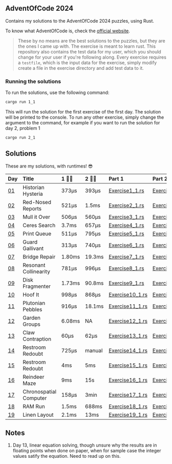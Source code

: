 ## AdventOfCode 2024

Contains my solutions to the AdventOfCode 2024 puzzles, using Rust.

To know what AdventOfCode is, check the [official website](https://adventofcode.com/).

> These by no means are the best solutions to the puzzles, but they are the ones I came up with. The exercise is meant to learn rust. This repository also contains the test data for my user, which you should change for your user if you're following along. Every exercise requires a `testfile`, which is the input data for the exercise, simply modify create a file in the exercise directory and add test data to it.

### Running the solutions

To run the solutions, use the following command:

```bash
cargo run 1_1
```

This will run the solution for the first exercise of the first day. The solution will be printed to the console.
To run any other exercise, simply change the argument to the command, for example if you want to run the solution for  day 2, problem 1

```bash
cargo run 2_1
```

## Solutions
These are my solutions, with runtimes! :sunglasses:

| Day | Title | 1 :running_man: | 2 :running_man: | Part 1 | Part 2 |
|:-|:-|:-|:-|:-|:-|
| [01](https://adventofcode.com/2024/day/1)  | Historian Hysteria              | 373µs | 393µs | [Exercise1_1.rs](./src/runner/exercise1_1/exercise1_1.rs) | [Exercise1_2.rs](./src/runner/exercise1_2/exercise1_2.rs) |
| [02](https://adventofcode.com/2024/day/2)  | Red-Nosed Reports               | 521µs | 1.5ms | [Exercise2_1.rs](./src/runner/exercise2_1/exercise2_1.rs) | [Exercise2_2.rs](./src/runner/exercise2_2/exercise2_2.rs) |
| [03](https://adventofcode.com/2024/day/3)  | Mull it Over                    | 506µs | 560µs | [Exercise3_1.rs](./src/runner/exercise3_1/exercise3_1.rs) | [Exercise3_2.rs](./src/runner/exercise3_2/exercise3_2.rs) |
| [04](https://adventofcode.com/2024/day/4)  | Ceres Search                    | 3.7ms | 657µs | [Exercise4_1.rs](./src/runner/exercise4_1/exercise4_1.rs) | [Exercise4_2.rs](./src/runner/exercise4_2/exercise4_2.rs) |
| [05](https://adventofcode.com/2024/day/5)  | Print Queue                     | 511µs  | 795µs  | [Exercise5_1.rs](./src/runner/exercise5_1/exercise5_1.rs) | [Exercise5_2.rs](./src/runner/exercise5_2/exercise5_2.rs) |
| [06](https://adventofcode.com/2024/day/6)  | Guard Gallivant                 | 313µs | 740µs | [Exercise6_1.rs](./src/runner/exercise6_1/exercise6_1.rs) | [Exercise6_2.rs](./src/runner/exercise6_2/exercise6_2.rs) |
| [07](https://adventofcode.com/2024/day/7)  | Bridge Repair                   | 1.80ms | 19.3ms  | [Exercise7_1.rs](./src/runner/exercise7_1/exercise7_1.rs) | [Exercise7_2.rs](./src/runner/exercise7_2/exercise7_2.rs) |
| [08](https://adventofcode.com/2024/day/8)  | Resonant Collinearity           | 781µs | 996µs  | [Exercise8_1.rs](./src/runner/exercise8_1/exercise8_1.rs) | [Exercise8_2.rs](./src/runner/exercise8_2/exercise8_2.rs) |
| [09](https://adventofcode.com/2024/day/9)  | Disk Fragmenter                 | 1.73ms | 90.8ms | [Exercise9_1.rs](./src/runner/exercise9_1/exercise9_1.rs) | [Exercise9_2.rs](./src/runner/exercise9_2/exercise9_2.rs) |
| [10](https://adventofcode.com/2024/day/10) | Hoof It                         | 998µs  | 868µs  | [Exercise10_1.rs](./src/runner/exercise10_1/exercise10_1.rs) | [Exercise10_2.rs](./src/runner/exercise10_2/exercise10_2.rs) |
| [11](https://adventofcode.com/2024/day/11) | Plutonian Pebbles               | 916µs  | 18.1ms | [Exercise11_1.rs](./src/runner/exercise11_1/exercise11_1.rs) | [Exercise11_2.rs](./src/runner/exercise11_2/exercise11_2.rs) |
| [12](https://adventofcode.com/2024/day/12) | Garden Groups               | 6.08ms  | NA | [Exercise12_1.rs](./src/runner/exercise12_1/exercise12_1.rs) | [Exercise12_2.rs](./src/runner/exercise12_2/exercise12_2.rs) |
| [13](https://adventofcode.com/2024/day/13) | Claw Contraption               | 60µs  | 62µs | [Exercise13_1.rs](./src/runner/exercise13_1/exercise13_1.rs) | [Exercise13_2.rs](./src/runner/exercise13_2/exercise13_2.rs) |
| [14](https://adventofcode.com/2024/day/14) | Restroom Redoubt               | 725µs  | manual | [Exercise14_1.rs](./src/runner/exercise14_1/exercise14_1.rs) | [Exercise14_2.rs](./src/runner/exercise14_2/exercise14_2.rs) |
| [15](https://adventofcode.com/2024/day/15) | Restroom Redoubt               | 4ms  | 5ms | [Exercise15_1.rs](./src/runner/exercise15_1/exercise15_1.rs) | [Exercise15_2.rs](./src/runner/exercise15_2/exercise15_2.rs) |
| [16](https://adventofcode.com/2024/day/16) | Reindeer Maze               | 9ms  | 15s | [Exercise16_1.rs](./src/runner/exercise16_1/exercise16_1.rs) | [Exercise16_2.rs](./src/runner/exercise16_2/exercise16_2.rs) |
| [17](https://adventofcode.com/2024/day/17) | Chronospatial Computer               | 158µs  | 3min | [Exercise17_1.rs](./src/runner/exercise17_1/exercise17_1.rs) | [Exercise17_2.rs](./src/runner/exercise17_2/exercise17_2.rs) |
| [18](https://adventofcode.com/2024/day/18) | RAM Run               | 1.5ms  | 688ms | [Exercise18_1.rs](./src/runner/exercise18_1/exercise18_1.rs) | [Exercise18_2.rs](./src/runner/exercise18_2/exercise18_2.rs) |
| [19](https://adventofcode.com/2024/day/19) | Linen Layout               | 2.1ms  | 13ms | [Exercise19_1.rs](./src/runner/exercise19_1/exercise19_1.rs) | [Exercise19_2.rs](./src/runner/exercise19_2/exercise19_2.rs) |


## Notes
1. Day 13, linear equation solving, though unsure why the results are in floating points when done on paper, when for sample case the integer values satify the equation. Need to read up on this.
